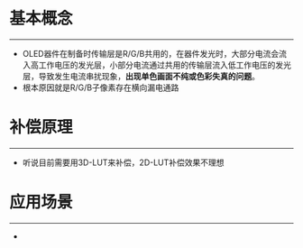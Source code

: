# 基本概念
---
- OLED器件在制备时传输层是R/G/B共用的，在器件发光时，大部分电流会流入高工作电压的发光层，小部分电流通过共用的传输层流入低工作电压的发光层，导致发生电流串扰现象，**出现单色画面不纯或色彩失真的问题**。
- 根本原因就是R/G/B子像素存在横向漏电通路

# 补偿原理
---
- 听说目前需要用3D-LUT来补偿，2D-LUT补偿效果不理想

# 应用场景
---
- 